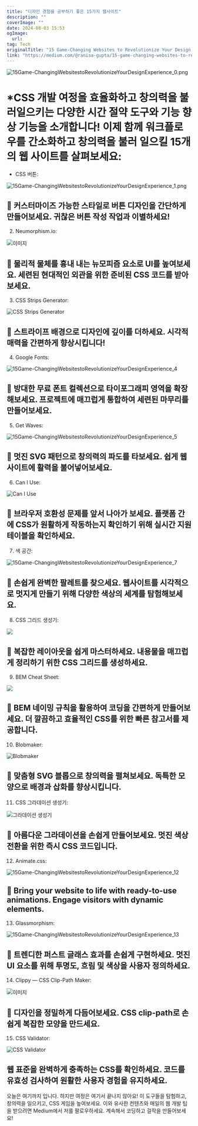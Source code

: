 ```yaml
---
title: "디자인 경험을 공부하기 좋은 15가지 웹사이트"
description: ""
coverImage: ""
date: 2024-08-03 15:53
ogImage: 
  url: 
tag: Tech
originalTitle: "15 Game-Changing Websites to Revolutionize Your Design Experience"
link: "https://medium.com/@ranisa-gupta/15-game-changing-websites-to-revolutionize-your-design-experience-16fd5fa16efa"
---
```




![15Game-ChangingWebsitestoRevolutionizeYourDesignExperience_0.png](/assets/img/15Game-ChangingWebsitestoRevolutionizeYourDesignExperience_0.png)

# \*CSS 개발 여정을 효율화하고 창의력을 불러일으키는 다양한 시간 절약 도구와 기능 향상 기능을 소개합니다! 이제 함께 워크플로우를 간소화하고 창의력을 불러 일으킬 15개의 웹 사이트를 살펴보세요:

- CSS 버튼:

![15Game-ChangingWebsitestoRevolutionizeYourDesignExperience_1.png](/assets/img/15Game-ChangingWebsitestoRevolutionizeYourDesignExperience_1.png)

<div class="content-ad"></div>

## 🔼 커스터마이즈 가능한 스타일로 버튼 디자인을 간단하게 만들어보세요. 귀찮은 버튼 작성 작업과 이별하세요!

2. Neumorphism.io:

![이미지](/assets/img/15Game-ChangingWebsitestoRevolutionizeYourDesignExperience_2.png)

## 🔼 물리적 물체를 흉내 내는 뉴모피즘 요소로 UI를 높여보세요. 세련된 현대적인 외관을 위한 준비된 CSS 코드를 받아보세요.

<div class="content-ad"></div>

3. CSS Strips Generator:

![CSS Strips Generator](/assets/img/15Game-ChangingWebsitestoRevolutionizeYourDesignExperience_3.png)

## 🔼 스트라이프 배경으로 디자인에 깊이를 더하세요. 시각적 매력을 간편하게 향상시킵니다!

4. Google Fonts:

<div class="content-ad"></div>

![15Game-ChangingWebsitestoRevolutionizeYourDesignExperience_4](/assets/img/15Game-ChangingWebsitestoRevolutionizeYourDesignExperience_4.png)

## 🔼 방대한 무료 폰트 컬렉션으로 타이포그래피 영역을 확장해보세요. 프로젝트에 매끄럽게 통합하여 세련된 마무리를 만들어보세요.

5. Get Waves:

![15Game-ChangingWebsitestoRevolutionizeYourDesignExperience_5](/assets/img/15Game-ChangingWebsitestoRevolutionizeYourDesignExperience_5.png)

<div class="content-ad"></div>

## 🔼 멋진 SVG 패턴으로 창의력의 파도를 타보세요. 쉽게 웹사이트에 활력을 불어넣어보세요.

6. Can I Use:

![Can I Use](/assets/img/15Game-ChangingWebsitestoRevolutionizeYourDesignExperience_6.png)

## 🔼 브라우저 호환성 문제를 앞서 나아가 보세요. 플랫폼 간에 CSS가 원활하게 작동하는지 확인하기 위해 실시간 지원 테이블을 확인하세요.

<div class="content-ad"></div>

7. 색 공간:

![15Game-ChangingWebsitestoRevolutionizeYourDesignExperience_7](/assets/img/15Game-ChangingWebsitestoRevolutionizeYourDesignExperience_7.png)

## 🔼 손쉽게 완벽한 팔레트를 찾으세요. 웹사이트를 시각적으로 멋지게 만들기 위해 다양한 색상의 세계를 탐험해보세요.

8. CSS 그리드 생성기:

<div class="content-ad"></div>

<img src="/assets/img/15Game-ChangingWebsitestoRevolutionizeYourDesignExperience_8.png" />

## 🔼 복잡한 레이아웃을 쉽게 마스터하세요. 내용물을 매끄럽게 정리하기 위한 CSS 그리드를 생성하세요.

9. BEM Cheat Sheet:

<img src="/assets/img/15Game-ChangingWebsitestoRevolutionizeYourDesignExperience_9.png" />

<div class="content-ad"></div>

## 🔼 BEM 네이밍 규칙을 활용하여 코딩을 간편하게 만들어보세요. 더 깔끔하고 효율적인 CSS를 위한 빠른 참고서를 제공합니다.

10. Blobmaker:

![Blobmaker](/assets/img/15Game-ChangingWebsitestoRevolutionizeYourDesignExperience_10.png)

## 🔼 맞춤형 SVG 블롭으로 창의력을 펼쳐보세요. 독특한 모양으로 배경과 삽화를 향상시킵니다.

<div class="content-ad"></div>

11. CSS 그라데이션 생성기:

![그라데이션 생성기](/assets/img/15Game-ChangingWebsitestoRevolutionizeYourDesignExperience_11.png)

## 🔼 아름다운 그라데이션을 손쉽게 만들어보세요. 멋진 색상 전환을 위한 즉시 CSS 코드입니다.

12. Animate.css:

<div class="content-ad"></div>

![15Game-ChangingWebsitestoRevolutionizeYourDesignExperience_12](/assets/img/15Game-ChangingWebsitestoRevolutionizeYourDesignExperience_12.png)

## 🔼 Bring your website to life with ready-to-use animations. Engage visitors with dynamic elements.

13. Glassmorphism:

![15Game-ChangingWebsitestoRevolutionizeYourDesignExperience_13](/assets/img/15Game-ChangingWebsitestoRevolutionizeYourDesignExperience_13.png)

<div class="content-ad"></div>

## 🔼 트렌디한 퍼스트 글래스 효과를 손쉽게 구현하세요. 멋진 UI 요소를 위해 투명도, 흐림 및 색상을 사용자 정의하세요.

14. Clippy — CSS Clip-Path Maker:

![이미지](/assets/img/15Game-ChangingWebsitestoRevolutionizeYourDesignExperience_14.png)

## 🔼 디자인을 정밀하게 다듬어보세요. CSS clip-path로 손쉽게 복잡한 모양을 만드세요.

<div class="content-ad"></div>

15. CSS Validator:

![CSS Validator](/assets/img/15Game-ChangingWebsitestoRevolutionizeYourDesignExperience_15.png)

## 웹 표준을 완벽하게 충족하는 CSS를 확인하세요. 코드를 유효성 검사하여 원활한 사용자 경험을 유지하세요.

오늘은 여기까지 입니다. 하지만 여정은 여기서 끝나지 않아요! 이 도구들을 탐험하고, 창의력을 일으키고, CSS 게임을 높여보세요. 이와 유사한 컨텐츠와 매일의 웹 개발 팁을 받으려면 Medium에서 저를 팔로우하세요. 계속해서 코딩하고 걸작을 만들어보세요!
